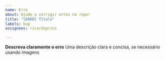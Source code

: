 ```yaml
---
name: Erro
about: Ajude a corrigir erros no repo!
title: "[ERRO] Título"
labels: bug
assignees: ricardoprins

---
```


**Descreva claramente o erro**
Uma descrição clara e concisa, se necessário usando imagens
